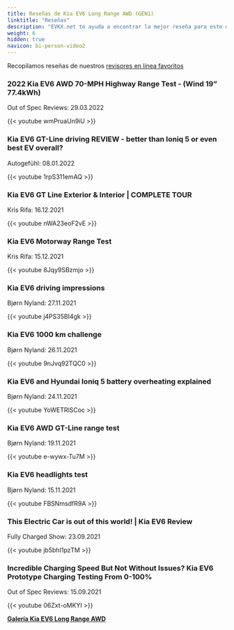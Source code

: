 ```yaml
---
title: Reseñas de Kia EV6 Long Range AWD (GEN1)
linktitle: "Reseñas"
description: "EVKX.net te ayuda a encontrar la mejor reseña para este modelo."
weight: 6
hidden: true
navicon: bi-person-video2
---
```

Recopilamos reseñas de nuestros [revisores en línea favoritos](../../../../../guides/evreviewers/)

<div class="container text-center shadow p-2 pe-4 mb-5 bg-body-tertiary rounded border">
<h3>2022 Kia EV6 AWD 70-MPH Highway Range Test - (Wind 19” 77.4kWh)</h3>
<p>Out of Spec Reviews: 29.03.2022</p>

{{< youtube wmPruaUn9iU >}}

</div>
<div class="container text-center shadow p-2 pe-4 mb-5 bg-body-tertiary rounded border">
<h3>Kia EV6 GT-Line driving REVIEW - better than Ioniq 5 or even best EV overall?</h3>
<p>Autogefühl: 08.01.2022</p>

{{< youtube 1rpS311emAQ >}}

</div>
<div class="container text-center shadow p-2 pe-4 mb-5 bg-body-tertiary rounded border">
<h3>Kia EV6 GT Line Exterior & Interior | COMPLETE TOUR</h3>
<p>Kris Rifa: 16.12.2021</p>

{{< youtube nWA23eoF2vE >}}

</div>
<div class="container text-center shadow p-2 pe-4 mb-5 bg-body-tertiary rounded border">
<h3>Kia EV6 Motorway Range Test</h3>
<p>Kris Rifa: 15.12.2021</p>

{{< youtube 8Jqy9SBzmjo >}}

</div>
<div class="container text-center shadow p-2 pe-4 mb-5 bg-body-tertiary rounded border">
<h3>Kia EV6 driving impressions</h3>
<p>Bjørn Nyland: 27.11.2021</p>

{{< youtube j4PS35BI4gk >}}

</div>
<div class="container text-center shadow p-2 pe-4 mb-5 bg-body-tertiary rounded border">
<h3>Kia EV6 1000 km challenge</h3>
<p>Bjørn Nyland: 26.11.2021</p>

{{< youtube 9nJvq92TQC0 >}}

</div>
<div class="container text-center shadow p-2 pe-4 mb-5 bg-body-tertiary rounded border">
<h3>Kia EV6 and Hyundai Ioniq 5 battery overheating explained</h3>
<p>Bjørn Nyland: 24.11.2021</p>

{{< youtube YoWETRlSCoc >}}

</div>
<div class="container text-center shadow p-2 pe-4 mb-5 bg-body-tertiary rounded border">
<h3>Kia EV6 AWD GT-Line range test</h3>
<p>Bjørn Nyland: 19.11.2021</p>

{{< youtube e-wywx-Tu7M >}}

</div>
<div class="container text-center shadow p-2 pe-4 mb-5 bg-body-tertiary rounded border">
<h3>Kia EV6 headlights test</h3>
<p>Bjørn Nyland: 15.11.2021</p>

{{< youtube FBSNmsdfR9A >}}

</div>
<div class="container text-center shadow p-2 pe-4 mb-5 bg-body-tertiary rounded border">
<h3>This Electric Car is out of this world! | Kia EV6 Review</h3>
<p>Fully Charged Show: 23.09.2021</p>

{{< youtube jb5bhI1pzTM >}}

</div>
<div class="container text-center shadow p-2 pe-4 mb-5 bg-body-tertiary rounded border">
<h3>Incredible Charging Speed But Not Without Issues? Kia EV6 Prototype Charging Testing From 0-100%</h3>
<p>Out of Spec Reviews: 15.09.2021</p>

{{< youtube 06Zxt-oMKYI >}}

</div>
<div class="mt-3 mb-3">
<a href="../gallery/" class="text-decoration-none text-black">
<strong><i class="bi-arrow-left"></i>Galería  </strong>
</a>
<a href="../" class="text-decoration-none text-black float-end">
<strong>Kia EV6 Long Range AWD <i class="bi-arrow-right"></i></strong>
</a>
</div>

